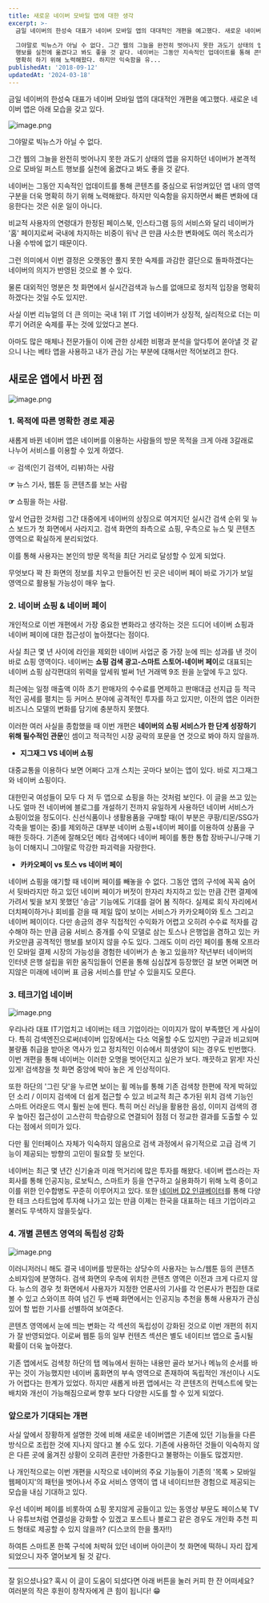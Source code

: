 ```yaml
---
title: 새로운 네이버 모바일 앱에 대한 생각
excerpt: >-
  금일 네이버의 한성숙 대표가 네이버 모바일 앱의 대대적인 개편을 예고했다. 새로운 네이버 앱은 아래 모습을 갖고 있다.

  그야말로 빅뉴스가 아닐 수 없다. 그간 웹의 그늘을 완전히 벗어나지 못한 과도기 상태의 앱을 유지하던 네이버가 본격적으로 모바일 퍼스트
  행보를 실천에 옮겼다고 봐도 좋을 것 같다. 네이버는 그동안 지속적인 업데이트를 통해 콘텐츠를 중심으로 뒤엉켜있던 앱 내의 영역 구분을 더욱
  명확히 하기 위해 노력해왔다. 하지만 익숙함을 유...
publishedAt: '2018-09-12'
updatedAt: '2024-03-18'
---
```


금일 네이버의 한성숙 대표가 네이버 모바일 앱의 대대적인 개편을 예고했다.
새로운 네이버 앱은 아래 모습을 갖고 있다.

![image.png](images/RKYYm0Wys.png)

그야말로 빅뉴스가 아닐 수 없다.

그간 웹의 그늘을 완전히 벗어나지 못한 과도기 상태의 앱을 유지하던 네이버가 본격적으로 모바일 퍼스트 행보를 실천에 옮겼다고 봐도 좋을 것 같다.

네이버는 그동안 지속적인 업데이트를 통해 콘텐츠를 중심으로 뒤엉켜있던 앱 내의 영역 구분을 더욱 명확히 하기 위해 노력해왔다. 하지만 익숙함을 유지하면서 빠른 변화에 대응한다는 것은 쉬운 일이 아니다.

비교적 사용자의 연령대가 한정된 페이스북, 인스타그램 등의 서비스와 달리 네이버가 '홈' 페이지로써 국내에 차지하는 비중이 워낙 큰 만큼 사소한 변화에도 여러 목소리가 나올 수밖에 없기 때문이다.

그런 의미에서 이번 결정은 오랫동안 풀지 못한 숙제를 과감한 결단으로 돌파하겠다는 네이버의 의지가 반영된 것으로 볼 수 있다.

물론 대외적인 명분은 첫 화면에서 실시간검색과 뉴스를 없애므로 정치적 입장을 명확히 하겠다는 것일 수도 있지만.

사실 이번 리뉴얼의 더 큰 의미는 국내 1위 IT 기업 네이버가 상징적, 실리적으로 더는 미루기 어려운 숙제를 푸는 것에 있었다고 본다.

아마도 많은 매체나 전문가들이 이에 관한 상세한 비평과 분석을 앞다투어 쏟아낼 것 같으니 나는 베타 앱을 사용하고 내가 관심 가는 부분에 대해서만 적어보려고 한다.

## 새로운 앱에서 바뀐 점

![image.png](images/g06GRGkZ9.png)


### 1. 목적에 따른 명확한 경로 제공

새롭게 바뀐 네이버 앱은 네이버를 이용하는 사람들의 방문 목적을 크게 아래 3갈래로 나누어 서비스를 이용할 수 있게 하였다.

☞ 검색(인기 검색어, 리뷰)하는 사람

**☞** 뉴스 기사, 웹툰 등 콘텐츠를 보는 사람

**☞** 쇼핑을 하는 사람.

앞서 언급한 것처럼 그간 대중에게 네이버의 상징으로 여겨지던 실시간 검색 순위 및 뉴스 보드가 첫 화면에서 사라지고. 검색 화면의 좌측으로 쇼핑, 우측으로 뉴스 및 콘텐츠 영역으로 확실하게 분리되었다.

이를 통해 사용자는 본인의 방문 목적을 최단 거리로 달성할 수 있게 되었다.

무엇보다 꽉 찬 화면의 정보를 치우고 만들어진 빈 곳은 네이버 페이 바로 가기가 보일 영역으로 활용될 가능성이 매우 높다.

### 2. 네이버 쇼핑 & 네이버 페이

개인적으로 이번 개편에서 가장 중요한 변화라고 생각하는 것은 드디어 네이버 쇼핑과 네이버 페이에 대한 접근성이 높아졌다는 점이다.

사실 최근 몇 년 사이에 라인을 제외한 네이버 사업군 중 가장 눈에 띄는 성과를 낸 것이 바로 쇼핑 영역이다. 네이버는 **쇼핑 검색 광고-스마트 스토어-네이버 페이**로 대표되는 네이버 쇼핑 삼각편대의 위력을 앞세워 벌써 1년 거래액 9조 원을 눈앞에 두고 있다.

최근에는 일정 매출액 이하 초기 판매자의 수수료를 면제하고 판매대금 선지급 등 적극적인 공세를 펼치는 등 커머스 분야에 공격적인 투자를 하고 있지만, 이전의 앱은 이러한 비즈니스 모델의 변화를 담기에 충분하지 못했다.

이러한 여러 사실을 종합했을 때 이번 개편은 **네이버의 쇼핑 서비스가 한 단계 성장하기 위해 필수적인 관문**인 셈이고 적극적인 시장 공략의 포문을 연 것으로 봐야 하지 않을까.

- **지그재그 VS 네이버 쇼핑**

 대중교통을 이용하다 보면 어쩌다 고개 스치는 곳마다 보이는 앱이 있다. 바로 지그재그와 네이버 쇼핑이다.

 대한민국 여성들이 모두 다 저 두 앱으로 쇼핑을 하는 것처럼 보인다. 이 글을 쓰고 있는 나도 얼마 전 네이버에 블로그를 개설하기 전까지 유일하게 사용하던 네이버 서비스가 쇼핑이었을 정도이다. 신선식품이나 생활용품을 구매할 때(이 부분은 쿠팡/티몬/SSG가 각축을 벌이는 중)를 제외하곤 대부분 네이버 쇼핑+네이버 페이를 이용하여 상품을 구매한 듯하다. 기존에 잘해오던 메타 검색에다 네이버 페이를 통한 통합 장바구니/구매 기능이 더해지니 그야말로 막강한 파괴력을 자랑한다.


- **카카오페이 vs 토스 vs 네이버 페이**

 네이버 쇼핑을 얘기할 때 네이버 페이를 빼놓을 수 없다. 그동안 앱의 구석에 꼭꼭 숨어서 뒷바라지만 하고 있던 네이버 페이가 버젓이 한자리 차지하고 있는 만큼 간편 결제에 가려서 빛을 보지 못했던 '송금' 기능에도 기대를 걸어 봄 직하다. 실제로 회식 자리에서 더치페이하거나 회비를 걷을 때 제일 많이 보이는 서비스가 카카오페이와 토스 그리고 네이버 페이이다. 다만 송금의 경우 직접적인 수익화가 어렵고 오히려 수수료 적자를 감수해야 하는 만큼 금융 서비스 중개를 수익 모델로 삼는 토스나 은행업을 겸하고 있는 카카오만큼 공격적인 행보를 보이지 않을 수도 있다. 그래도 이미 라인 페이를 통해 오프라인 모바일 결제 시장의 가능성을 경험한 네이버가 손 놓고 있을까? 작년부터 네이버의 인터넷 은행 설립을 위한 움직임들이 언론을 통해 심심찮게 등장했던 걸 보면 어쩌면 머지않은 미래에 네이버 표 금융 서비스를 만날 수 있을지도 모른다.

### 3. 테크기업 네이버

![image.png](images/jLoG_5aLy.png)

우리나라 대표 IT기업치고 네이버는 테크 기업이라는 이미지가 많이 부족했던 게 사실이다. 특히 검색엔진으로써(네이버 입장에서는 다소 억울할 수도 있지만) 구글과 비교되며 불량품 취급을 받아온 역사가 있고 정치적인 이슈에서 희생양이 되는 경우도 빈번했다. 이번 개편을 통해 네이버는 이러한 오명을 벗어던지고 싶은가 보다. 깨끗하고 맑게! 자신 있게! 검색창을 첫 화면 중앙에 박아 놓은 게 인상적이다.

또한 하단의 '그린 닷'을 누르면 보이는 휠 메뉴를 통해 기존 검색창 한편에 작게 박혀있던 소리 / 이미지 검색에 더 쉽게 접근할 수 있고 비교적 최근 추가된 위치 검색 기능인 스마트 어라운드 역시 훨씬 눈에 띈다. 특히 머신 러닝을 활용한 음성, 이미지 검색의 경우 높아진 접근성이 고스란히 학습량으로 연결되어 점점 더 정교한 결과를 도출할 수 있다는 점에서 의미가 있다.

다만 휠 인터페이스 자체가 익숙하지 않음으로 검색 과정에서 유기적으로 고급 검색 기능이 제공되는 방향의 고민이 필요할 듯 보인다.

네이버는 최근 몇 년간 신기술과 미래 먹거리에 많은 투자를 해왔다. 네이버 랩스라는 자회사를 통해 인공지능, 로보틱스, 스마트카 등을 연구하고 실용화하기 위해 노력 중이고 이를 위한 인수합병도 꾸준히 이루어지고 있다. 또한 [네이버 D2 인큐베이터](http://www.d2startup.com/portfolio)를 통해 다양한 테크 스타트업에 투자해 나가고 있는 만큼 이제는 한국을 대표하는 테크 기업이라고 불러도 무색하지 않을듯싶다.

### 4. 개별 콘텐츠 영역의 독립성 강화

![image.png](images/Z7wjC_G64.png)

이러니저러니 해도 결국 네이버를 방문하는 상당수의 사용자는 뉴스/웹툰 등의 콘텐츠 소비자임에 분명하다. 검색 화면의 우측에 위치한 콘텐츠 영역은 이전과 크게 다르지 않다. 뉴스의 경우 첫 화면에서 사용자가 지정한 언론사의 기사를 각 언론사가 편집한 대로 볼 수 있고 스와이프 하여 넘긴 두 번째 화면에서는 인공지능 추천을 통해 사용자가 관심 있어 할 법한 기사를 선별하여 보여준다.

콘텐츠 영역에서 눈에 띄는 변화는 각 섹션의 독립성이 강화된 것으로 이번 개편의 취지가 잘 반영되었다. 이로써 웹툰 등의 일부 컨텐츠 섹션은 별도 네이티브 앱으로 출시될 확률이 더욱 높아졌다.

기존 앱에서도 검색창 하단의 탭 메뉴에서 원하는 내용만 골라 보거나 메뉴의 순서를 바꾸는 것이 가능했지만 네이버 홈화면의 부속 영역으로 존재하여 독립적인 개선이나 시도가 어렵다는 한계가 있었다. 하지만 새롭게 바뀐 앱에서는 각 콘텐츠의 컨텍스트에 맞는 배치와 개선이 가능해짐으로써 향후 보다 다양한 시도를 할 수 있게 되었다.

### 앞으로가 기대되는 개편

사실 앞에서 장황하게 설명한 것에 비해 새로운 네이버앱은 기존에 있던 기능들을 다른 방식으로 조립한 것에 지나지 않다고 볼 수도 있다. 기존에 사용하던 것들이 익숙하지 않은 다른 곳에 옮겨진 상황이 오히려 혼란만 가중한다고 불평하는 이들도 많겠지만.

나 개인적으로는 이번 개편을 시작으로 네이버의 주요 기능들이 기존의 '목록 > 모바일 웹페이지'의 패턴을 벗어나서 주요 서비스 영역이 앱 내 네이티브한 경험으로 제공되는 모습을 내심 기대하고 있다.

우선 네이버 페이를 비롯하여 쇼핑 못지않게 공들이고 있는 동영상 부문도 페이스북 TV나 유튜브처럼 연결성을 강화할 수 있겠고 포스트나 블로그 같은 경우도 개인화 추천 피드 형태로 제공할 수 있지 않을까? (디스코의 한을 풀자!!)

하여튼 스마트폰 한쪽 구석에 처박혀 있던 네이버 아이콘이 첫 화면에 떡하니 자리 잡게 되었으니 자주 열어보게 될 것 같다.

---

잘 읽으셨나요? 혹시 이 글이 도움이 되셨다면 아래 버튼을 눌러 커피 한 잔 어떠세요?
여러분의 작은 후원이 창작자에게 큰 힘이 됩니다! 😁
